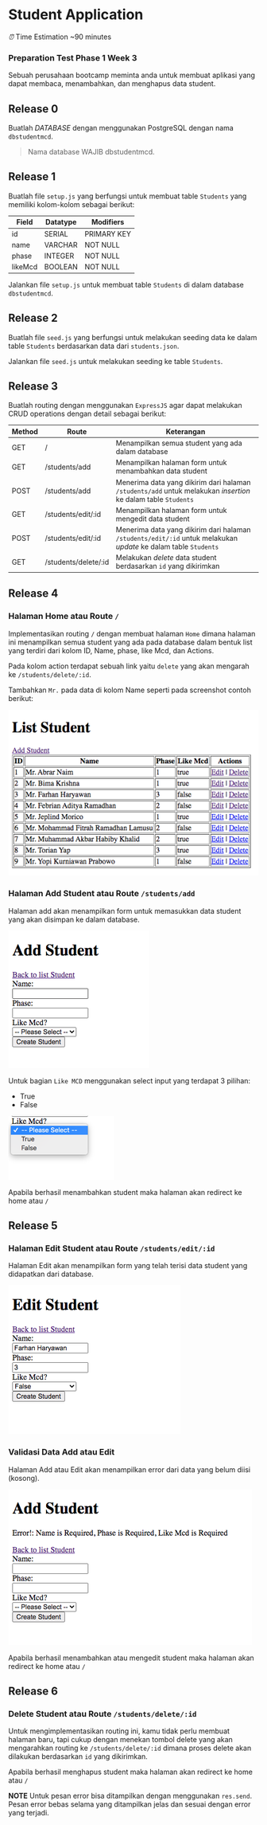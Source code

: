 # Student Application

_⏰_ Time Estimation ~90 minutes

### Preparation Test Phase 1 Week 3

Sebuah perusahaan bootcamp meminta anda untuk membuat aplikasi yang dapat membaca, menambahkan, dan menghapus data student.

## Release 0
Buatlah *DATABASE* dengan menggunakan PostgreSQL dengan nama `dbstudentmcd`.
> Nama database WAJIB dbstudentmcd.

## Release 1
Buatlah file `setup.js` yang berfungsi untuk membuat table `Students` yang memiliki kolom-kolom sebagai berikut:

| Field         | Datatype | Modifiers   |
| ------------- | -------- | ----------- |
| id            | SERIAL   | PRIMARY KEY |
| name          | VARCHAR  | NOT NULL    |
| phase         | INTEGER  | NOT NULL    |
| likeMcd       | BOOLEAN  | NOT NULL    |

Jalankan file `setup.js` untuk membuat table `Students` di dalam database `dbstudentmcd`.

## Release 2
Buatlah file `seed.js` yang berfungsi untuk melakukan seeding data ke dalam table `Students` berdasarkan data dari `students.json`.

Jalankan file `seed.js` untuk melakukan seeding ke table `Students`.

## Release 3

Buatlah routing dengan menggunakan `ExpressJS` agar dapat melakukan CRUD operations dengan detail sebagai berikut:

| Method | Route             | Keterangan                                                                                                               |
| ------ | -----------------    | ------------------------------------------------------------------------------------------------------------------------ |
| GET    | /                    | Menampilkan semua student yang ada dalam database |
| GET    | /students/add        | Menampilkan halaman form untuk menambahkan data student |
| POST   | /students/add        | Menerima data yang dikirim dari halaman `/students/add` untuk melakukan _insertion_ ke dalam table `Students` |
| GET    | /students/edit/:id   | Menampilkan halaman form untuk mengedit data student |
| POST   | /students/edit/:id   | Menerima data yang dikirim dari halaman `/students/edit/:id` untuk melakukan _update_ ke dalam table `Students` |
| GET    | /students/delete/:id | Melakukan _delete_ data student berdasarkan `id` yang dikirimkan |

## Release 4
### Halaman Home atau Route `/`
Implementasikan routing `/` dengan membuat halaman `Home` dimana halaman ini menampilkan semua student yang ada pada database dalam bentuk list yang terdiri dari kolom ID, Name, phase, like Mcd, dan Actions.

Pada kolom action terdapat sebuah link yaitu `delete` yang akan mengarah ke `/students/delete/:id`.

Tambahkan `Mr.` pada data di kolom Name seperti pada screenshot contoh berikut:

![home](./assets/home.png "home")

### Halaman Add Student atau Route `/students/add`
Halaman add akan menampilkan form untuk memasukkan data student yang akan disimpan ke dalam database.

![add](./assets/add-form.png "add")

Untuk bagian `Like MCD` menggunakan select input yang terdapat 3 pilihan:
  - True
  - False

![add](./assets/select-option.png "add")

Apabila berhasil menambahkan student maka halaman akan redirect ke home atau `/`

## Release 5
### Halaman Edit Student atau Route `/students/edit/:id`
Halaman Edit akan menampilkan form yang telah terisi data student yang didapatkan dari database.

![edit](./assets/edit-form.png "add")

### Validasi Data Add atau Edit 
Halaman Add atau Edit akan menampilkan error dari data yang belum diisi (kosong).

![edit](./assets/verif-form.png "add")

Apabila berhasil menambahkan atau mengedit student maka halaman akan redirect ke home atau `/`

## Release 6
### Delete Student atau Route `/students/delete/:id`
Untuk mengimplementasikan routing ini, kamu tidak perlu membuat halaman baru, tapi cukup dengan menekan tombol delete yang akan mengarahkan routing ke `/students/delete/:id` dimana proses delete akan dilakukan berdasarkan `id` yang dikirimkan. 

Apabila berhasil menghapus student maka halaman akan redirect ke home atau `/`

**NOTE**
Untuk pesan error bisa ditampilkan dengan menggunakan `res.send`. Pesan error bebas selama yang ditampilkan jelas dan sesuai dengan error yang terjadi.
